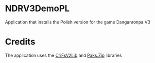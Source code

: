 # NDRV3DemoPL
Application that installs the Polish version for the game Danganronpa V3
# Credits
The application uses the [CriFsV2Lib](https://www.nuget.org/packages/CriFsV2Lib/2.1.0?_src=template) and [Paks.Zip](https://github.com/P4K5/Paks.Zip) libraries
